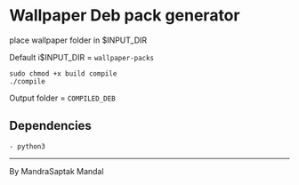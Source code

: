 # Wallpaper Deb pack generator
place wallpaper folder in $INPUT_DIR

Default i$INPUT_DIR = ```wallpaper-packs```


```
sudo chmod +x build compile
./compile
```

Output folder = ```COMPILED_DEB```

## Dependencies
```
- python3
```

---
By MandraSaptak Mandal
